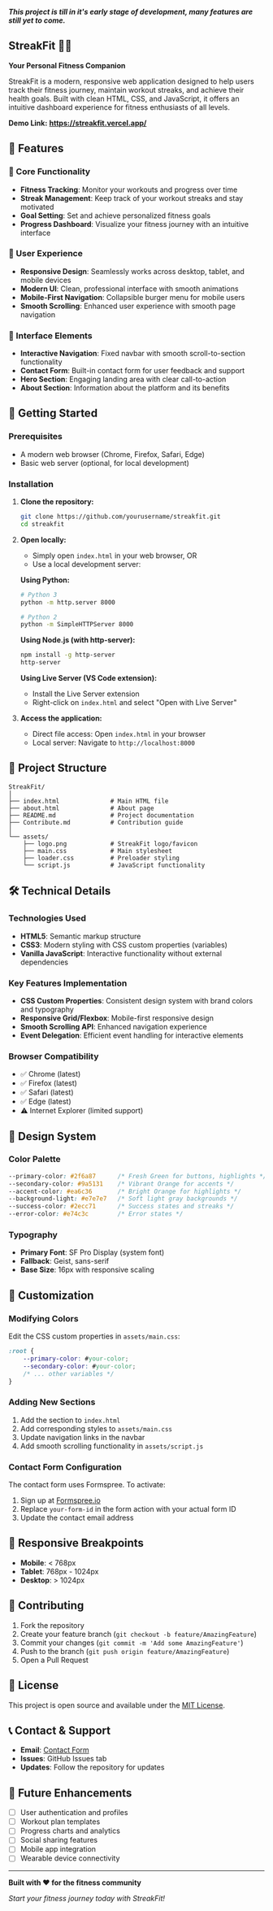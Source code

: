 ***This project is till in it's early stage of development, many features are still yet to come.***<br>
 
 ## StreakFit 🏋️‍♂️

**Your Personal Fitness Companion**

StreakFit is a modern, responsive web application designed to help users track their fitness journey, maintain workout streaks, and achieve their health goals. Built with clean HTML, CSS, and JavaScript, it offers an intuitive dashboard experience for fitness enthusiasts of all levels.

**Demo Link:** **https://streakfit.vercel.app/**

## 🌟 Features

### 🎯 Core Functionality
- **Fitness Tracking**: Monitor your workouts and progress over time
- **Streak Management**: Keep track of your workout streaks and stay motivated
- **Goal Setting**: Set and achieve personalized fitness goals
- **Progress Dashboard**: Visualize your fitness journey with an intuitive interface

### 🎨 User Experience
- **Responsive Design**: Seamlessly works across desktop, tablet, and mobile devices
- **Modern UI**: Clean, professional interface with smooth animations
- **Mobile-First Navigation**: Collapsible burger menu for mobile users
- **Smooth Scrolling**: Enhanced user experience with smooth page navigation

### 📱 Interface Elements
- **Interactive Navigation**: Fixed navbar with smooth scroll-to-section functionality
- **Contact Form**: Built-in contact form for user feedback and support
- **Hero Section**: Engaging landing area with clear call-to-action
- **About Section**: Information about the platform and its benefits

## 🚀 Getting Started

### Prerequisites
- A modern web browser (Chrome, Firefox, Safari, Edge)
- Basic web server (optional, for local development)

### Installation

1. **Clone the repository:**
   ```bash
   git clone https://github.com/yourusername/streakfit.git
   cd streakfit
   ```

2. **Open locally:**
   - Simply open `index.html` in your web browser, OR
   - Use a local development server:

   **Using Python:**
   ```bash
   # Python 3
   python -m http.server 8000
   
   # Python 2
   python -m SimpleHTTPServer 8000
   ```

   **Using Node.js (with http-server):**
   ```bash
   npm install -g http-server
   http-server
   ```

   **Using Live Server (VS Code extension):**
   - Install the Live Server extension
   - Right-click on `index.html` and select "Open with Live Server"

3. **Access the application:**
   - Direct file access: Open `index.html` in your browser
   - Local server: Navigate to `http://localhost:8000`

## 📁 Project Structure

```
StreakFit/
│
├── index.html              # Main HTML file
├── about.html              # About page
├── README.md               # Project documentation
├── Contribute.md           # Contribution guide
│
└── assets/
    ├── logo.png            # StreakFit logo/favicon
    ├── main.css            # Main stylesheet
    ├── loader.css          # Preloader styling
    └── script.js           # JavaScript functionality
```

## 🛠️ Technical Details

### Technologies Used
- **HTML5**: Semantic markup structure
- **CSS3**: Modern styling with CSS custom properties (variables)
- **Vanilla JavaScript**: Interactive functionality without external dependencies

### Key Features Implementation
- **CSS Custom Properties**: Consistent design system with brand colors and typography
- **Responsive Grid/Flexbox**: Mobile-first responsive design
- **Smooth Scrolling API**: Enhanced navigation experience
- **Event Delegation**: Efficient event handling for interactive elements

### Browser Compatibility
- ✅ Chrome (latest)
- ✅ Firefox (latest)
- ✅ Safari (latest)
- ✅ Edge (latest)
- ⚠️ Internet Explorer (limited support)

## 🎨 Design System

### Color Palette
```css
--primary-color: #2f6a87      /* Fresh Green for buttons, highlights */
--secondary-color: #9a5131    /* Vibrant Orange for accents */
--accent-color: #ea6c36       /* Bright Orange for highlights */
--background-light: #e7e7e7   /* Soft light gray backgrounds */
--success-color: #2ecc71      /* Success states and streaks */
--error-color: #e74c3c        /* Error states */
```

### Typography
- **Primary Font**: SF Pro Display (system font)
- **Fallback**: Geist, sans-serif
- **Base Size**: 16px with responsive scaling

## 🔧 Customization

### Modifying Colors
Edit the CSS custom properties in `assets/main.css`:
```css
:root {
    --primary-color: #your-color;
    --secondary-color: #your-color;
    /* ... other variables */
}
```

### Adding New Sections
1. Add the section to `index.html`
2. Add corresponding styles to `assets/main.css`
3. Update navigation links in the navbar
4. Add smooth scrolling functionality in `assets/script.js`

### Contact Form Configuration
The contact form uses Formspree. To activate:
1. Sign up at [Formspree.io](https://formspree.io)
2. Replace `your-form-id` in the form action with your actual form ID
3. Update the contact email address

## 📱 Responsive Breakpoints

- **Mobile**: < 768px
- **Tablet**: 768px - 1024px
- **Desktop**: > 1024px

## 🤝 Contributing

1. Fork the repository
2. Create your feature branch (`git checkout -b feature/AmazingFeature`)
3. Commit your changes (`git commit -m 'Add some AmazingFeature'`)
4. Push to the branch (`git push origin feature/AmazingFeature`)
5. Open a Pull Request

## 📝 License

This project is open source and available under the [MIT License](LICENSE).

## 📞 Contact & Support

- **Email**: [Contact Form](mailto:blahblah@gmail.com)
- **Issues**: GitHub Issues tab
- **Updates**: Follow the repository for updates

## 🚀 Future Enhancements

- [ ] User authentication and profiles
- [ ] Workout plan templates
- [ ] Progress charts and analytics
- [ ] Social sharing features
- [ ] Mobile app integration
- [ ] Wearable device connectivity

---

**Built with ❤️ for the fitness community**

*Start your fitness journey today with StreakFit!*
